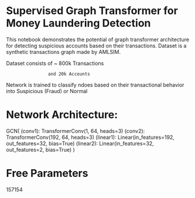 # Supervised Graph Transformer for Money Laundering Detection
This notebook demonstrates the potential of graph transformer architecture for detecting suspicious accounts based on their transactions.
Dataset is a synthetic transactions graph made by AMLSIM. 

Dataset consists of ~ 800k Transactions

                    and 20k Accounts
                    
Network is trained to classify ndoes based on their transactional behavior into Suspicious (Fraud) or Normal

# Network Architecture:
GCN(
  (conv1): TransformerConv(1, 64, heads=3)
  (conv2): TransformerConv(192, 64, heads=3)
  (linear1): Linear(in_features=192, out_features=32, bias=True)
  (linear2): Linear(in_features=32, out_features=2, bias=True)
)

# Free Parameters
157154
